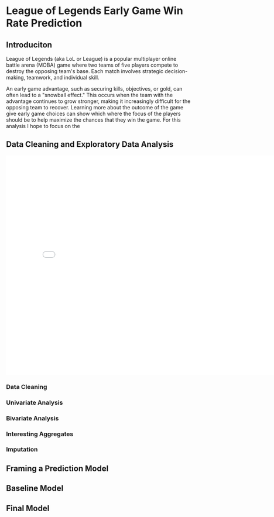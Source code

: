 # League of Legends Early Game Win Rate Prediction

## Introduciton
League of Legends (aka LoL or League) is a popular multiplayer online battle arena (MOBA) game where two teams of five players compete to destroy the opposing team's base. Each match involves strategic decision-making, teamwork, and individual skill. 

An early game advantage, such as securing kills, objectives, or gold, can often lead to a "snowball effect." This occurs when the team with the advantage continues to grow stronger, making it increasingly difficult for the opposing team to recover. Learning more about the outcome of the game give early game choices can show which where the focus of the players should be to help maximize the chances that they win the game. For this analysis I hope to focus on the 

## Data Cleaning and Exploratory Data Analysis

<iframe
 src="assets/golddiff.html"
 width="800"
 height="600"
 frameborder="0"
></iframe>

### Data Cleaning

### Univariate Analysis

### Bivariate Analysis

### Interesting Aggregates

### Imputation

## Framing a Prediction Model

## Baseline Model

## Final Model
